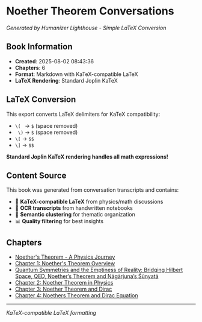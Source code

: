 # Noether Theorem Conversations

*Generated by Humanizer Lighthouse - Simple LaTeX Conversion*

## Book Information

- **Created**: 2025-08-02 08:43:36
- **Chapters**: 6
- **Format**: Markdown with KaTeX-compatible LaTeX
- **LaTeX Rendering**: Standard Joplin KaTeX

## LaTeX Conversion

This export converts LaTeX delimiters for KaTeX compatibility:
- `\( ` → `$` (space removed)
- ` \)` → `$` (space removed)
- `\[` → `$$`
- `\]` → `$$`

**Standard Joplin KaTeX rendering handles all math expressions!**

## Content Source

This book was generated from conversation transcripts and contains:
- 📝 **KaTeX-compatible LaTeX** from physics/math discussions
- 🧠 **OCR transcripts** from handwritten notebooks
- 🎯 **Semantic clustering** for thematic organization
- 📊 **Quality filtering** for best insights

## Chapters

- [Noether's Theorem - A Physics Journey](./01_Noether's_Theorem_-_A_Physics_Journey.md)
- [Chapter 1: Noether's Theorem Overview](./02_Chapter_1__Noether's_Theorem_Overview.md)
- [Quantum Symmetries and the Emptiness of Reality: Bridging Hilbert Space, QED, Noether’s Theorem and Nāgārjuna’s Śūnyatā](./03_Quantum_Symmetries_and_the_Emptiness_of_Reality__Bridging_Hilbert_Space,_QED,_Noether’s_Theorem_and_.md)
- [Chapter 2: Noether Theorem in Physics](./04_Chapter_2__Noether_Theorem_in_Physics.md)
- [Chapter 3: Noether Theorem and Dirac](./05_Chapter_3__Noether_Theorem_and_Dirac.md)
- [Chapter 4: Noethers Theorem and Dirac Equation](./06_Chapter_4__Noethers_Theorem_and_Dirac_Equation.md)

---
*KaTeX-compatible LaTeX formatting*